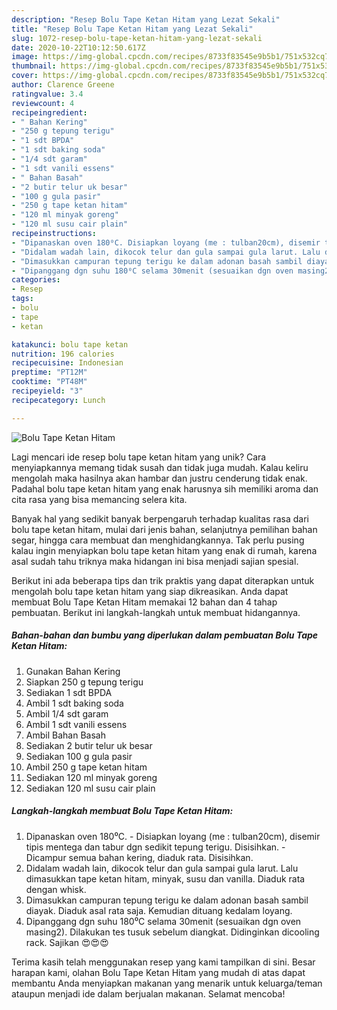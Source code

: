 ```yaml
---
description: "Resep Bolu Tape Ketan Hitam yang Lezat Sekali"
title: "Resep Bolu Tape Ketan Hitam yang Lezat Sekali"
slug: 1072-resep-bolu-tape-ketan-hitam-yang-lezat-sekali
date: 2020-10-22T10:12:50.617Z
image: https://img-global.cpcdn.com/recipes/8733f83545e9b5b1/751x532cq70/bolu-tape-ketan-hitam-foto-resep-utama.jpg
thumbnail: https://img-global.cpcdn.com/recipes/8733f83545e9b5b1/751x532cq70/bolu-tape-ketan-hitam-foto-resep-utama.jpg
cover: https://img-global.cpcdn.com/recipes/8733f83545e9b5b1/751x532cq70/bolu-tape-ketan-hitam-foto-resep-utama.jpg
author: Clarence Greene
ratingvalue: 3.4
reviewcount: 4
recipeingredient:
- " Bahan Kering"
- "250 g tepung terigu"
- "1 sdt BPDA"
- "1 sdt baking soda"
- "1/4 sdt garam"
- "1 sdt vanili essens"
- " Bahan Basah"
- "2 butir telur uk besar"
- "100 g gula pasir"
- "250 g tape ketan hitam"
- "120 ml minyak goreng"
- "120 ml susu cair plain"
recipeinstructions:
- "Dipanaskan oven 180⁰C. Disiapkan loyang (me : tulban20cm), disemir tipis mentega dan tabur dgn sedikit tepung terigu. Disisihkan. Dicampur semua bahan kering, diaduk rata. Disisihkan."
- "Didalam wadah lain, dikocok telur dan gula sampai gula larut. Lalu dimasukkan tape ketan hitam, minyak, susu dan vanilla. Diaduk rata dengan whisk."
- "Dimasukkan campuran tepung terigu ke dalam adonan basah sambil diayak. Diaduk asal rata saja. Kemudian dituang kedalam loyang."
- "Dipanggang dgn suhu 180⁰C selama 30menit (sesuaikan dgn oven masing2). Dilakukan tes tusuk sebelum diangkat. Didinginkan dicooling rack. Sajikan 😍😍😍"
categories:
- Resep
tags:
- bolu
- tape
- ketan

katakunci: bolu tape ketan 
nutrition: 196 calories
recipecuisine: Indonesian
preptime: "PT12M"
cooktime: "PT48M"
recipeyield: "3"
recipecategory: Lunch

---
```



![Bolu Tape Ketan Hitam](https://img-global.cpcdn.com/recipes/8733f83545e9b5b1/751x532cq70/bolu-tape-ketan-hitam-foto-resep-utama.jpg)

Lagi mencari ide resep bolu tape ketan hitam yang unik? Cara menyiapkannya memang tidak susah dan tidak juga mudah. Kalau keliru mengolah maka hasilnya akan hambar dan justru cenderung tidak enak. Padahal bolu tape ketan hitam yang enak harusnya sih memiliki aroma dan cita rasa yang bisa memancing selera kita.

Banyak hal yang sedikit banyak berpengaruh terhadap kualitas rasa dari bolu tape ketan hitam, mulai dari jenis bahan, selanjutnya pemilihan bahan segar, hingga cara membuat dan menghidangkannya. Tak perlu pusing kalau ingin menyiapkan bolu tape ketan hitam yang enak di rumah, karena asal sudah tahu triknya maka hidangan ini bisa menjadi sajian spesial.




Berikut ini ada beberapa tips dan trik praktis yang dapat diterapkan untuk mengolah bolu tape ketan hitam yang siap dikreasikan. Anda dapat membuat Bolu Tape Ketan Hitam memakai 12 bahan dan 4 tahap pembuatan. Berikut ini langkah-langkah untuk membuat hidangannya.

<!--inarticleads1-->

##### Bahan-bahan dan bumbu yang diperlukan dalam pembuatan Bolu Tape Ketan Hitam:

1. Gunakan  Bahan Kering
1. Siapkan 250 g tepung terigu
1. Sediakan 1 sdt BPDA
1. Ambil 1 sdt baking soda
1. Ambil 1/4 sdt garam
1. Ambil 1 sdt vanili essens
1. Ambil  Bahan Basah
1. Sediakan 2 butir telur uk besar
1. Sediakan 100 g gula pasir
1. Ambil 250 g tape ketan hitam
1. Sediakan 120 ml minyak goreng
1. Sediakan 120 ml susu cair plain




<!--inarticleads2-->

##### Langkah-langkah membuat Bolu Tape Ketan Hitam:

1. Dipanaskan oven 180⁰C. - Disiapkan loyang (me : tulban20cm), disemir tipis mentega dan tabur dgn sedikit tepung terigu. Disisihkan. - Dicampur semua bahan kering, diaduk rata. Disisihkan.
1. Didalam wadah lain, dikocok telur dan gula sampai gula larut. Lalu dimasukkan tape ketan hitam, minyak, susu dan vanilla. Diaduk rata dengan whisk.
1. Dimasukkan campuran tepung terigu ke dalam adonan basah sambil diayak. Diaduk asal rata saja. Kemudian dituang kedalam loyang.
1. Dipanggang dgn suhu 180⁰C selama 30menit (sesuaikan dgn oven masing2). Dilakukan tes tusuk sebelum diangkat. Didinginkan dicooling rack. Sajikan 😍😍😍




Terima kasih telah menggunakan resep yang kami tampilkan di sini. Besar harapan kami, olahan Bolu Tape Ketan Hitam yang mudah di atas dapat membantu Anda menyiapkan makanan yang menarik untuk keluarga/teman ataupun menjadi ide dalam berjualan makanan. Selamat mencoba!
